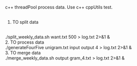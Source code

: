 c++ threadPool process data.
Use  c++ cppUtils test.  
</br>
1. TO split data
</br>
./split_weekly_data.sh want.txt 500 > log.txt 2>&1 &
</br>
2. TO process data </br>
./generateFourFive unigram.txt input output 4 > log.txt 2>&1 &
</br>
3. TO merge data </br>
./merge_weekly_data.sh output gram_4.txt > log.txt 2>&1 &
</br>
